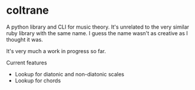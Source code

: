 # coltrane
A python library and CLI for music theory. It's unrelated to the very similar ruby library with the same name. I guess the name wasn't as creative as I thought it was.

It's very much a work in progress so far.

Current features
  * Lookup for diatonic and non-diatonic scales
  * Lookup for chords

